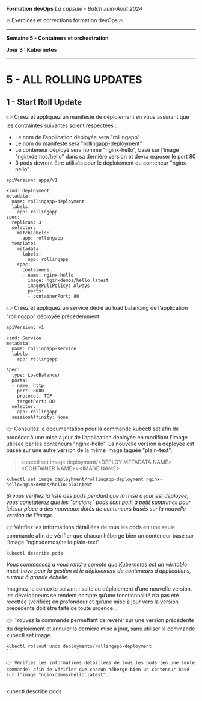 **Formation devOps**
_La capsule - Batch Juin-Août 2024_

:fire: Exercices et corrections formation devOps :fire:

---

**Semaine 5 - Containers et orchestration**

**Jour 3 : Kubernetes**

---

# 5 - ALL ROLLING UPDATES

## 1 - Start Roll Update

👉 Créez et appliquez un manifeste de déploiement en vous assurant que les contraintes suivantes soient respectées :

- Le nom de l’application déployée sera "rollingapp"
- Le nom du manifeste sera "rollingapp-deployment"
- Le conteneur déployé sera nommé "nginx-hello", basé sur l’image "nginxdemos/hello" dans sa dernière version et devra exposer le port 80
- 3 pods devront être utilisés pour le déploiement du conteneur "nginx-hello"

```
apiVersion: apps/v1

kind: Deployment
metadata:
  name: rollingapp-deployment
  labels:
    app: rollingapp
spec:
  replicas: 3
  selector:
    matchLabels:
      app: rollingapp
  template:
    metadata:
      labels:
        app: rollingapp
    spec:
      containers:
      - name: nginx-hello
        image: nginxdemos/hello:latest
        imagePullPolicy: Always
        ports:
        - containerPort: 80
```

👉 Créez et appliquez un service dédié au load balancing de l’application "rollingapp" déployée précédemment.

```
apiVersion: v1

kind: Service
metadata:
  name: rollingapp-service
  labels:
    app: rollingapp

spec:
  type: LoadBalancer
  ports:
  - name: http
    port: 8080
    protocol: TCP
    targetPort: 80
  selector:
    app: rollingapp
  sessionAffinity: None
```

👉 Consultez la documentation pour la commande kubectl set afin de procéder à une mise à jour de l’application déployée 
en modifiant l’image utilisée par les conteneurs "nginx-hello". La nouvelle version à déployée est basée sur une autre 
version de la même image taguée "plain-text".

> kubectl set image deployment/\<DEPLOY METADATA NAME\> \<CONTAINER NAME\>=\<IMAGE NAME\>

```
kubectl set image deployhment/rollingapp-deployment nginx-hello=nginxdemos/hello:plaintext
```

_Si vous vérifiez la liste des pods pendant que la mise à jour est déployée, vous constaterez que les "anciens" pods sont petit à petit 
supprimés pour laisser place à des nouveaux dotés de conteneurs basés sur la nouvelle version de l’image._

👉 Vérifiez les informations détaillées de tous les pods en une seule commande afin de vérifier que chacun héberge bien un conteneur basé 
sur l’image "nginxdemos/hello:plain-text". 

```
kubectl describe pods
```

_Vous commencez à vous rendre compte que Kubernetes est un véritable must-have pour la gestion et le déploiement de conteneurs d’applications, surtout à grande échelle._

Imaginez le contexte suivant : suite au déploiement d’une nouvelle version, les développeurs se rendent compte qu’une fonctionnalité n’a pas été recettée (vérifiée) en profondeur et qu’une mise à jour vers la version précédente doit être faite de toute urgence…

👉 Trouvez la commande permettant de revenir sur une version précédente du déploiement et annuler la dernière mise à jour, sans utiliser la commande kubectl set image.

```
kubectl rollout undo deployments/rollingapp-deployment
``

👉 Vérifiez les informations détaillées de tous les pods (en une seule commande) afin de vérifier que chacun héberge bien un conteneur basé sur l’image "nginxdemos/hello:latest".


```
kubectl describe pods
```

